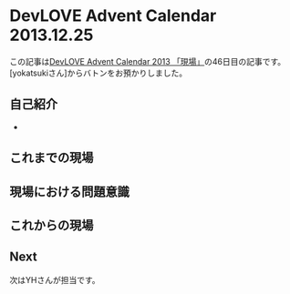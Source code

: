 DevLOVE Advent Calendar 2013.12.25
===========

この記事は[DevLOVE Advent Calendar 2013 「現場」](http://devlove.doorkeeper.jp/events/7039)の46日目の記事です。 [yokatsukiさん]からバトンをお預かりしました。

自己紹介
---
- 

これまでの現場
---


現場における問題意識
---


これからの現場
---


Next
----
次はYHさんが担当です。

